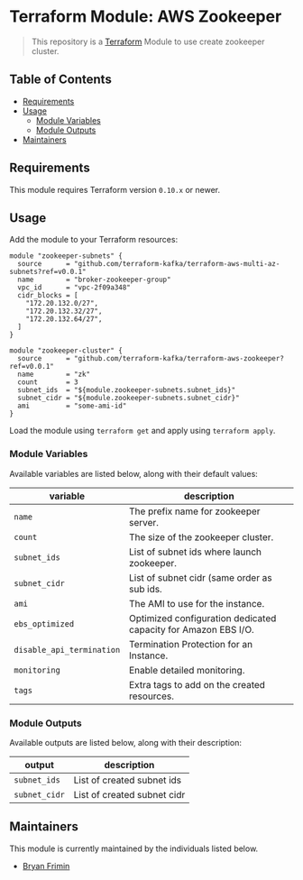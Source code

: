 # Terraform Module: AWS Zookeeper

> This repository is a [Terraform](https://terraform.io/) Module to use create zookeeper cluster.

## Table of Contents

- [Requirements](#requirements)
- [Usage](#usage)
  - [Module Variables](#module-variables)
  - [Module Outputs](#module-variables)
- [Maintainers](#maintainers)

## Requirements

This module requires Terraform version `0.10.x` or newer.

## Usage

Add the module to your Terraform resources:

```hcl
module "zookeeper-subnets" {
  source      = "github.com/terraform-kafka/terraform-aws-multi-az-subnets?ref=v0.0.1"
  name        = "broker-zookeeper-group"
  vpc_id      = "vpc-2f09a348"
  cidr_blocks = [
    "172.20.132.0/27",
    "172.20.132.32/27",
    "172.20.132.64/27",
  ]
}

module "zookeeper-cluster" {
  source      = "github.com/terraform-kafka/terraform-aws-zookeeper?ref=v0.0.1"
  name        = "zk"
  count       = 3
  subnet_ids  = "${module.zookeeper-subnets.subnet_ids}"
  subnet_cidr = "${module.zookeeper-subnets.subnet_cidr}"
  ami         = "some-ami-id"
}
```

Load the module using `terraform get` and apply using `terraform apply`.

### Module Variables

Available variables are listed below, along with their default values:

| variable                  | description                                                    |
|---------------------------|----------------------------------------------------------------|
| `name`                    | The prefix name for zookeeper server.                          |
| `count`                   | The size of the zookeeper cluster.                             |
| `subnet_ids`              | List of subnet ids where launch zookeeper.                     |
| `subnet_cidr`             | List of subnet cidr (same order as sub ids.                    |
| `ami`                     | The AMI to use for the instance.                               |
| `ebs_optimized`           | Optimized configuration dedicated capacity for Amazon EBS I/O. |
| `disable_api_termination` | Termination Protection for an Instance.                        |
| `monitoring`              | Enable detailed monitoring.                                    |
| `tags`                    | Extra tags to add on the created resources.                    |


### Module Outputs

Available outputs are listed below, along with their description:

| output         | description                 |
|----------------|-----------------------------|
| `subnet_ids`   | List of created subnet ids  |
| `subnet_cidr`  | List of created subnet cidr |

## Maintainers

This module is currently maintained by the individuals listed below.

- [Bryan Frimin](https://github.com/gearnode)
